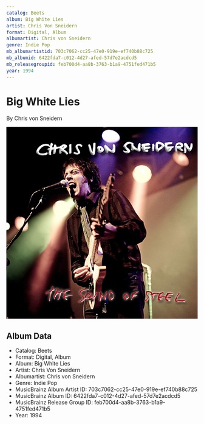 ```yaml
---
catalog: Beets
album: Big White Lies
artist: Chris Von Sneidern
format: Digital, Album
albumartist: Chris von Sneidern
genre: Indie Pop
mb_albumartistid: 703c7062-cc25-47e0-919e-ef740b88c725
mb_albumid: 6422fda7-c012-4d27-afed-57d7e2acdcd5
mb_releasegroupid: feb700d4-aa8b-3763-b1a9-4751fed471b5
year: 1994
---
```


# Big White Lies

By Chris von Sneidern

![](../../assets/beetscovers/Chris_Von_Sneidern-Big_White_Lies.jpg)

## Album Data

- Catalog: Beets
- Format: Digital, Album
- Album: Big White Lies
- Artist: Chris Von Sneidern
- Albumartist: Chris von Sneidern
- Genre: Indie Pop
- MusicBrainz Album Artist ID: 703c7062-cc25-47e0-919e-ef740b88c725
- MusicBrainz Album ID: 6422fda7-c012-4d27-afed-57d7e2acdcd5
- MusicBrainz Release Group ID: feb700d4-aa8b-3763-b1a9-4751fed471b5
- Year: 1994

